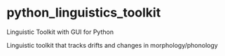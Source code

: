# python_linguistics_toolkit
Linguistic Toolkit with GUI for Python

Linguistic toolkit that tracks drifts and changes in morphology/phonology
